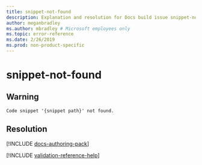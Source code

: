 ```yaml
---
title: snippet-not-found
description: Explanation and resolution for Docs build issue snippet-not-found
author: meganbradley
ms.author: mbradley # Microsoft employees only
ms.topic: error-reference
ms.date: 2/26/2019
ms.prod: non-product-specific
---
```

# snippet-not-found

## Warning

`Code snippet '{snippet path}' not found.`

## Resolution

[!INCLUDE [docs-authoring-pack](includes/docs-authoring-pack.md)]

<!--make sure to add this file to your includes folder and verify the path-->
[!INCLUDE [validation-reference-help](includes/validation-reference-help.md)]
